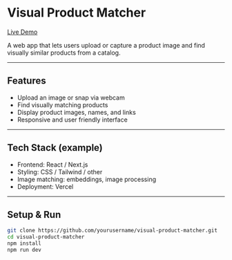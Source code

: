 # Visual Product Matcher

[Live Demo](https://arup-product-matcher.vercel.app/)

A web app that lets users upload or capture a product image and find visually similar products from a catalog.

---

## Features

- Upload an image or snap via webcam  
- Find visually matching products  
- Display product images, names, and links  
- Responsive and user friendly interface  

---

## Tech Stack (example)

- Frontend: React / Next.js  
- Styling: CSS / Tailwind / other  
- Image matching: embeddings, image processing  
- Deployment: Vercel  

---

## Setup & Run

```bash
git clone https://github.com/yourusername/visual-product-matcher.git
cd visual-product-matcher
npm install
npm run dev
